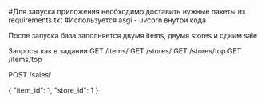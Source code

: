 #Для запуска приложения необходимо доставить нужные пакеты из requirements.txt 
#Используется asgi - uvcorn внутри кода

После запуска база заполняется двумя items, двумя stores и одним sale

Запросы как в задании
GET /items/
GET /stores/
GET /stores/top
GET /items/top

POST /sales/

{
  "item_id": 1,
  "store_id": 1
}

